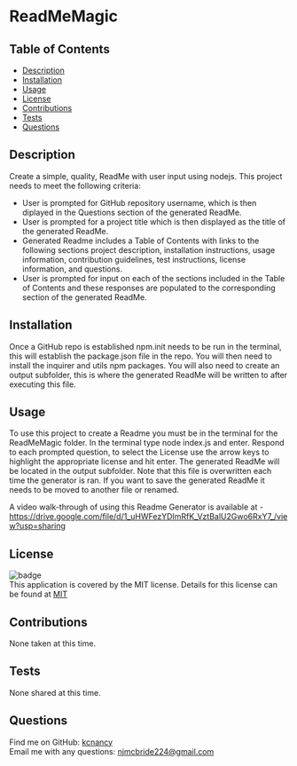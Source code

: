 # ReadMeMagic


## Table of Contents
  - [Description](#description)
  - [Installation](#installation)
  - [Usage](#usage)
  - [License](#license)
  - [Contributions](#contribution)
  - [Tests](#tests)
  - [Questions](#questions)


## Description
Create a simple, quality, ReadMe with user input using nodejs.
This project needs to meet the following criteria:
- User is prompted for GitHub repository username, which is then diplayed in the Questions section of the generated ReadMe.
- User is prompted for a project title which is then displayed as the title of the generated ReadMe.
- Generated Readme includes a Table of Contents with links to the following sections project description, installation instructions, usage information, contribution guidelines, test instructions, license information, and questions.
- User is prompted for input on each of the sections included in the Table of Contents and these responses are populated to the corresponding section of the generated ReadMe.

## Installation
Once a GitHub repo is established npm.init needs to be run in the terminal, this will establish the package.json file in the repo. You will then need to install the inquirer and utils npm packages. You will also need to create an output subfolder, this is where the generated ReadMe will be written to after executing this file. 

## Usage
To use this project to create a Readme you must be in the terminal for the ReadMeMagic folder. In the terminal type node index.js and enter. Respond to each prompted question, to select the License use the arrow keys to highlight the appropriate license and hit enter. The generated ReadMe will be located in the output subfolder. Note that this file is overwritten each time the generator is ran. If you want to save the generated ReadMe it needs to be moved to another file or renamed. 

A video walk-through of using this Readme Generator is available at - 
https://drive.google.com/file/d/1_uHWFezYDImRfK_VztBalU2Gwo6RxY7_/view?usp=sharing

## License
![badge](https://img.shields.io/badge/license-MIT-brightgreen)
<br />
This application is covered by the MIT license. Details for this 
license can be found at [MIT](https://opensource.org/licenses/) 

## Contributions
None taken at this time.

## Tests
None shared at this time.

## Questions
Find me on GitHub: [kcnancy](https://github.com/kcnancy)<br />
Email me with any questions: njmcbride224@gmail.com<br />